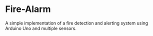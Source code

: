 # Fire-Alarm
A simple implementation of a fire detection and alerting system using Arduino Uno and multiple sensors.
